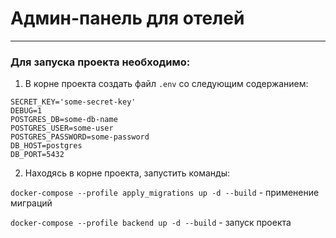 # Админ-панель для отелей

----

### Для запуска проекта необходимо:

1) В корне проекта создать файл `.env` со следующим содержанием:
```dotenv
SECRET_KEY='some-secret-key'
DEBUG=1
POSTGRES_DB=some-db-name
POSTGRES_USER=some-user
POSTGRES_PASSWORD=some-password
DB_HOST=postgres
DB_PORT=5432
```
2) Находясь в корне проекта, запустить команды:

`docker-compose --profile apply_migrations up -d --build` - применение миграций

`docker-compose --profile backend up -d --build` - запуск проекта

